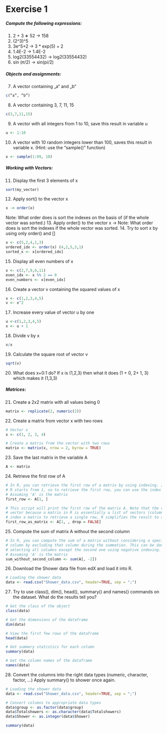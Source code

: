 # Exercise 1
##### Compute the following expressions:
1. 2 + 3 ∗ 52 -> 158
2. (2^3)^5
3. 3e^5+2 -> 3 * exp(5) + 2
4. 1.4E-2 -> 1.4E-2
5. log2(33554432) -> log2(33554432)
6. sin (𝜋/2) -> sin(pi/2)

##### Objects and assignments:
7. A vector containing „a“ and „b“
```R
c(“a”, “b”)
```
8. A vector containing 3, 7, 11, 15 
```R
c(3,7,11,15)
```
9. A vector with all integers from 1 to 10, save this result in variable u
```R
u <- 1:10
```
10. A vector with 10 random integers lower than 100, saves this result in variable x. (Hint: use the “sample()” function)
```R
x <- sample(1:99, 10)
```
##### Working with Vectors:
11. Display the first 3 elements of x
```R
sort(my_vector)
```
12. Apply sort() to the vector x
```R
x -> order(x)
```
Note: What order does is sort the indexes on the basis of (if the whole vector was sorted.)
13. Apply order() to the vector x ->
    Note: What order does is sort the indexes if the whole vector was sorted.
14. Try to sort x by using only order() and []
```R
x <- c(5,2,4,1,3)
ordered_idx <- order(x) (4,2,5,3,1)
sorted_x <- x[ordered_idx]
```
15. Display all even numbers of x
```R
x <- c(2,7,9,6,11)
even_idx <- x %% 2 == 0
even_numbers <- x[even_idx]
```
16. Create a vector v containing the squared values of x
```R
x <- c(1,2,3,4,5)
v <- x^2
```
17. Increase every value of vector u by one
```R
u <-c(1,2,3,4,5)
x <- u + 1
```
18. Divide v by x
```R
v/x
```
19. Calculate the square root of vector v
```R
sqrt(v)
```
20. What does x+0:1 do?
If x is (1,2,3) then what it does (1 + 0, 2+ 1, 3) which makes it (1,3,3)

##### Matrices:
21. Create a 2x2 matrix with all values being 0
```R
matrix <- replicate(2, numeric(2))
```
22. Create a matrix from vector x with two rows 
```R
# Vector x
x <- c(1, 2, 3, 4)

# Create a matrix from the vector with two rows
matrix <- matrix(x, nrow = 2, byrow = TRUE)
```
23. Save the last matrix in the variable A
```R
A <- matrix
```
24. Retrieve the first row of A
```R
# In R, you can retrieve the first row of a matrix by using indexing. Indexing in 
# R starts from 1, so to retrieve the first row, you can use the index 1.
# Assuming 'A' is the matrix
first_row <- A[1, ]

# This script will print the first row of the matrix A. Note that the result will be a 
# vector because a matrix in R is essentially a list of vectors (columns), and when you 
# index a matrix to retrieve a single row, R simplifies the result to a vector 2, 4.
first_row_as_matrix <- A[1, , drop = FALSE]
```

25. Compute the sum of matrix A without the second column
```R
# In R, you can compute the sum of a matrix without considering a specific 
# column by excluding that column during the summation. This can be done by 
# selecting all columns except the second one using negative indexing.
# Assuming 'A' is the matrix
sum_without_second_column <- sum(A[, -2])
```

26. Download the Shower data file from edX and load it into R.
```R
# Loading the shower data
data <- read.csv("Shower_data.csv", header=TRUE, sep = ";")
```

27. Try to use class(), dim(), head(), summary() and names() commands on the
    dataset. What do the results tell you?
```R
# Get the class of the object
class(data)

# Get the dimensions of the dataframe
dim(data)

# View the first few rows of the dataframe
head(data)

# Get summary statistics for each column
summary(data)

# Get the column names of the dataframe
names(data)
```

28. Convert the columns into the right data types (numeric, character, factor, …)
    Apply summary() to shower once again.
```R
# Loading the shower data
data <- read.csv("Shower_data.csv", header=TRUE, sep = ";")

# Convert columns to appropriate data types
data$group <- as.factor(data$group)
data$Totalshowers <- as.character(data$Totalshowers)
data$Shower <- as.integer(data$Shower)

summary(data)
```